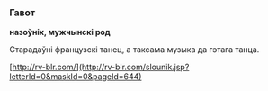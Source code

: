 ### Гавот
**назоўнік, мужчынскі род**

Старадаўні французскі танец, а таксама музыка да гэтага танца.

<a rel="author">[http://rv-blr.com/](http://rv-blr.com/slounik.jsp?letterId=0&maskId=0&pageId=644)</a>
